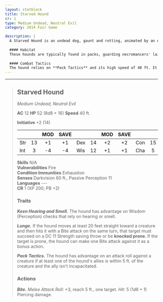 ```yaml
---
layout: statblock
title: Starved Hound
cr: 1
type: Medium Undead, Neutral Evil
category: 2014 Fair Game

description: |
  A Starved Hound is an undead dog, gaunt and rotting, animated by an eternal, gnawing hunger and necromantic malice. It is a terrifying, silent predator of the night, often hunting in packs to overwhelm its prey.
  
  #### Habitat
  These hounds are typically found in packs, guarding necromancers' lairs, patrolling desolate graveyards, or hunting across abandoned battlefields. They prefer dark, open areas where their speed and pack tactics can be best utilized.
  
  #### Combat Tactics
  The hound relies on **Pack Tactics** and its high speed of 40 ft. It uses **Lunge** to rush enemies, attempting to knock them **prone** and gain an immediate bonus action attack. It is relentless in its pursuit, using **Keen Hearing and Smell** to track down fleeing prey. Although its individual **Bite** is weak, its ability to attack multiple times, combined with the presence of other hounds, makes it a dangerous threat. It is vulnerable to **fire**.
---
```


___
> ## Starved Hound
> *Medium Undead, Neutral Evil*
> 
> **AC** 12 **HP** 52 (8d8 + 16) **Speed** 40 ft.
> 
> **Initiative** +2 (14)
>
> | | | MOD | SAVE | | | MOD | SAVE | | | MOD | SAVE |
> |:--|:-:|:----:|:----:|:--|:-:|:----:|:----:|:--|:-:|:----:|:----:|
> |Str| 13| +1 | +1 |Dex| 14| +2 | +2 |Con| 15| +2 | +2 |
> |Int| 3| -4 | -4 |Wis| 12| +1 | +1 |Cha| 5| -3 | -3 |
>
> **Skills** N/A  
> **Vulnerabilities** Fire  
> **Condition Immunities** Exhaustion  
> **Senses** Darkvision 60 ft., Passive Perception 11  
> **Languages** ---  
> **CR** 1 (XP 200; PB +2)
>
> ### Traits
>
> ***Keen Hearing and Smell.*** The hound has advantage on Wisdom (Perception) checks that rely on hearing or smell.
>
> ***Lunge.*** If the hound moves at least 20 feet straight toward a creature and then hits it with a Bite attack on the same turn, that target must succeed on a DC 11 Strength saving throw or be **knocked prone**. If the target is prone, the hound can make one Bite attack against it as a bonus action.
>
> ***Pack Tactics.*** The hound has advantage on an attack roll against a creature if at least one of the hound's allies is within 5 ft. of the creature and the ally isn't incapacitated.
>
> ### Actions
>
> ***Bite.*** *Melee Attack Roll:* +3, reach 5 ft., one target. *Hit:* 5 ($1d6 + 1$) Piercing damage.